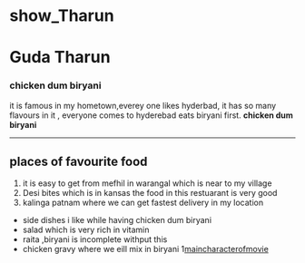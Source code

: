 # show_Tharun
# Guda Tharun
### chicken dum biryani
it is famous in my hometown,everey one likes hyderbad, it has so many flavours in it , everyone comes to hyderebad eats biryani first.
**chicken dum biryani**

---
## places of favourite food
1. it is easy to get from mefhil in warangal which is near to my village
2. Desi bites which is in kansas the food in this restuarant is very good
3. kalinga patnam where we can get fastest delivery in  my location
* side dishes i like while having chicken dum biryani
* salad which is very rich in vitamin
* raita ,biryani is incomplete withput this
*  chicken gravy where we eill mix in biryani 
1[maincharacterofmovie](https://github.com/Tharun7075/show_Tharun/blob/main/MyMovie.md)
